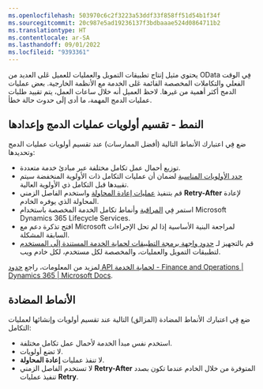 ```yaml
---
ms.openlocfilehash: 503970c6c2f3223a53ddf33f858ff51d54b1f34f
ms.sourcegitcommit: 20c987e5ad19236137f3bdbaaae524d0864711b2
ms.translationtype: HT
ms.contentlocale: ar-SA
ms.lasthandoff: 09/01/2022
ms.locfileid: "9393361"
---
```

يحتوي مثيل إنتاج تطبيقات التمويل والعمليات للعميل عَلى العديد من OData فِي الوقت الفعلي والتكاملات المخصصة القائمة عَلى الخدمة مع الأنظمة الخارجية. بعض عمليات الدمج أكثر أهمية من غيرها. لاحظ العميل أنه خلال ساعات العمل، يتم تقييد طلبات عمليات الدمج المهمة، ما أدى إلَى حدوث حالة خطأ.

## <a name="pattern---split-and-set-up-priorities-for-integrations"></a>النمط - تقسيم أولويات عمليات الدمج وإعدادها
ضع فِي اعتبارك الأنماط التالية (أفضل الممارسات) عند تقسيم أولويات عمليات الدمج وتحديدها:
- توزيع أحمال عمل تكامل مختلفة عبر مبادئ خدمة متعددة.
- [حدد الأولويات المناسبة](/dynamics365/fin-ops-core/dev-itpro/data-entities/priority-based-throttling/?azure-portal=true) لضمان أن عمليات التكامل ذات الأولوية المنخفضة سيتم تقييدها قبل التكامل ذي الأولوية العالية.
- قم بتنفيذ [عمليات إعادة المحاولة](/dynamics365/fin-ops-core/dev-itpro/data-entities/service-protection-retry-operations/?azure-portal=true) واستخدم الفاصل الزمني **Retry-After** لإعادة المحاولة الذي يوفره الخادم.
- استمر فِي [المراقبة](/dynamics365/fin-ops-core/dev-itpro/data-entities/service-protection-monitoring/?azure-portal=true) وأنماط تكامل الخدمة المخصصة باستخدام Microsoft Dynamics 365 Lifecycle Services.
- افتح تذكرة دعم مع Microsoft لمراجعة البنية الأساسية إذا لم تحل الإجراءات السابقة المشكلة.
- قم بالتجهيز لـ [حدود واجهة برمجة التطبيقات لحماية الخدمة المستندة إلَى المستخدم](/dynamics365/fin-ops-core/dev-itpro/data-entities/service-protection-api-limits/?azure-portal=true) لتطبيقات التمويل والعمليات، والمخصصة لكل مستخدم، لكل خادم ويب.

لمزيد من المعلومات، راجع [حدود API لحماية الخدمة - Finance and Operations | Dynamics 365 | Microsoft Docs](/dynamics365/fin-ops-core/dev-itpro/data-entities/service-protection-api-limits/?azure-portal=true).

## <a name="anti-patterns"></a>الأنماط المضادة 

ضع فِي اعتبارك الأنماط المضادة (المزالق) التالية عند تقسيم أولويات وإنشائها لعمليات التكامل:
- استخدم نفس مبدأ الخدمة لأحمال عمل تكامل مختلفة.
- لا تضع أولويات.
- لا تنفذ عمليات **إعادة المحاولة**.
- لا تستخدم الفاصل الزمني **Retry-After** المتوفرة من خلال الخادم عندما تكون بصدد تنفيذ عمليات **Retry**.
